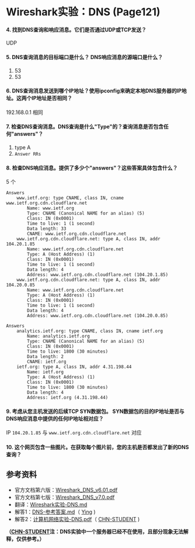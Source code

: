 # Wireshark实验：DNS (Page121)
#### 4. 找到DNS查询和响应消息。它们是否通过UDP或TCP发送？
UDP
#### 5. DNS查询消息的目标端口是什么？ DNS响应消息的源端口是什么？
1. 53
2. 53
#### 6. DNS查询消息发送到哪个IP地址？使用ipconfig来确定本地DNS服务器的IP地址。这两个IP地址是否相同？
192.168.0.1 相同
#### 7. 检查DNS查询消息。DNS查询是什么"Type"的？查询消息是否包含任何"answers"？
1. type A
2. `Answer RRs`
#### 8. 检查DNS响应消息。提供了多少个"answers"？这些答案具体包含什么？
5 个
```
Answers
    www.ietf.org: type CNAME, class IN, cname www.ietf.org.cdn.cloudflare.net
        Name: www.ietf.org
        Type: CNAME (Canonical NAME for an alias) (5)
        Class: IN (0x0001)
        Time to live: 1 (1 second)
        Data length: 33
        CNAME: www.ietf.org.cdn.cloudflare.net
    www.ietf.org.cdn.cloudflare.net: type A, class IN, addr 104.20.1.85
        Name: www.ietf.org.cdn.cloudflare.net
        Type: A (Host Address) (1)
        Class: IN (0x0001)
        Time to live: 1 (1 second)
        Data length: 4
        Address: www.ietf.org.cdn.cloudflare.net (104.20.1.85)
    www.ietf.org.cdn.cloudflare.net: type A, class IN, addr 104.20.0.85
        Name: www.ietf.org.cdn.cloudflare.net
        Type: A (Host Address) (1)
        Class: IN (0x0001)
        Time to live: 1 (1 second)
        Data length: 4
        Address: www.ietf.org.cdn.cloudflare.net (104.20.0.85)
```
```
Answers
    analytics.ietf.org: type CNAME, class IN, cname ietf.org
        Name: analytics.ietf.org
        Type: CNAME (Canonical NAME for an alias) (5)
        Class: IN (0x0001)
        Time to live: 1800 (30 minutes)
        Data length: 2
        CNAME: ietf.org
    ietf.org: type A, class IN, addr 4.31.198.44
        Name: ietf.org
        Type: A (Host Address) (1)
        Class: IN (0x0001)
        Time to live: 1800 (30 minutes)
        Data length: 4
        Address: ietf.org (4.31.198.44)
```
#### 9. 考虑从您主机发送的后续TCP SYN数据包。 SYN数据包的目的IP地址是否与DNS响应消息中提供的任何IP地址相对应？
IP `104.20.1.85` 与 `www.ietf.org.cdn.cloudflare.net` 对应
#### 10. 这个网页包含一些图片。在获取每个图片前，您的主机是否都发出了新的DNS查询？


## 参考资料
* 官方文档第六版：[Wireshark_DNS_v6.01.pdf](WiresharkLab/Wireshark实验-DNS/Wireshark_DNS_v6.01.pdf)
* 官方文档第七版：[Wireshark_DNS_v7.0.pdf](WiresharkLab/Wireshark实验-DNS/Wireshark_DNS_v7.0.pdf)
* 翻译：[Wireshark实验-DNS.md](WiresharkLab/Wireshark实验-DNS/Wireshark实验-DNS.md)
* 解答1：[DNS-参考答案.md](WiresharkLab/Wireshark实验-DNS/DNS-参考答案.md)（ [Ying](https://github.com/IrisZhang) )
* 解答2：[计算机网络实验-DNS.pdf](WiresharkLab/Wireshark实验-DNS/计算机网络实验-DNS.pdf)（ [CHN-STUDENT](https://github.com/chn-student) )

**（[CHN-STUDENT](https://github.com/chn-student)注：DNS实验中一个服务器已经不在使用，且部分现象无法解释，仅供参考。）**
